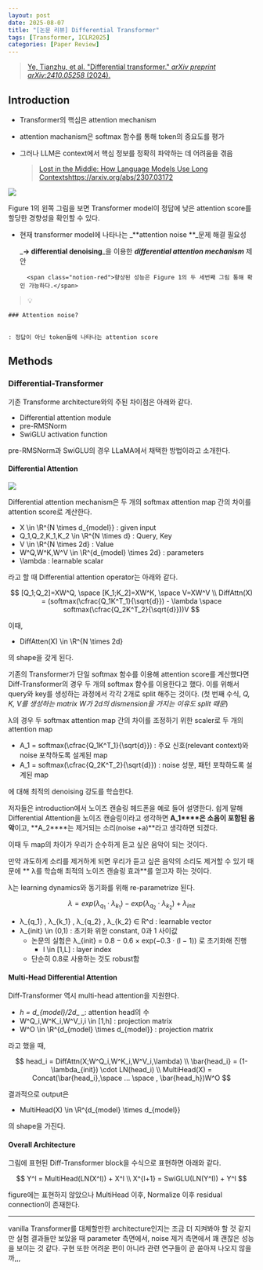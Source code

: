 ```yaml
---
layout: post
date: 2025-08-07
title: "[논문 리뷰] Differential Transformer"
tags: [Transformer, ICLR2025]
categories: [Paper Review]
---
```


> [Ye, Tianzhu, et al. "Differential transformer." ](https://arxiv.org/abs/2410.05258)[_arXiv preprint arXiv:2410.05258_](https://arxiv.org/abs/2410.05258)[ (2024).](https://arxiv.org/abs/2410.05258)



## Introduction

- Transformer의 핵심은 attention mechanism
- attention machanism은 softmax 함수를 통해 token의 중요도를 평가
- 그러나 LLM은 context에서 핵심 정보를 정확히 파악하는 데 어려움을 겪음

	> [Lost in the Middle: How Language Models Use Long Contextshttps://arxiv.org/abs/2307.03172](https://arxiv.org/abs/2307.03172)


![](https://prod-files-secure.s3.us-west-2.amazonaws.com/542b861c-36a8-4051-84e5-8804b6728dba/9083ea56-691a-4752-ae26-47f403431ac8/image.png?X-Amz-Algorithm=AWS4-HMAC-SHA256&X-Amz-Content-Sha256=UNSIGNED-PAYLOAD&X-Amz-Credential=ASIAZI2LB4666D4AMEAU%2F20250812%2Fus-west-2%2Fs3%2Faws4_request&X-Amz-Date=20250812T071047Z&X-Amz-Expires=3600&X-Amz-Security-Token=IQoJb3JpZ2luX2VjEMf%2F%2F%2F%2F%2F%2F%2F%2F%2F%2FwEaCXVzLXdlc3QtMiJHMEUCIQCFW7IAfqCsILqreQRdKqaDxQpV3LHqHeY6dpTyCwVr7gIgaRFFUrxwbeoRzwfcUOYOktdKNchOezuFu7WG02xFRpkqiAQI%2F%2F%2F%2F%2F%2F%2F%2F%2F%2F%2F%2FARAAGgw2Mzc0MjMxODM4MDUiDC1nK5dSHhREJWasiyrcA6rHzDffNlXkqx12cH%2BcumUXB7Uv3vWKMiL6nOu%2BpGbF2tqCqxeM0%2FcdPDBEn1GOl1VBsfhXd80VDgK%2Bdbzihxv%2B4uCqjSGLdjptUOi4XVKJJvxsd2W1JsMp8jSsHhyP%2BoSLPoUFaaTyDGZhwPf161b86CT6SR5LwJlSuUpnEZOfIp5gatauwldweWj4AFJ2vGH47l%2F35x7C8J6CX5ZB7BUHuZInRCQLzmZzL2%2F%2FTbnPDpPJA8HBl3ZUEdSzDVyrttSN8qU3skWze1uiSM6DlTHenKyPgxZAslcx%2B3eGP%2BNFn2Ne49MEZFEFdopH1uDUYa4105cshROFSf29rTq1CD1u6fga5SY67jNgKJOKJFUF4oWSd9FKeXSLQOUCFdkssfZXZRg4G8VKzJ9fVSoxvb9XX%2B%2BROnlOVDs04zfV1kR7rm9clfTjTEadho9QFO5DY7qdmXT27%2FWd%2Bu%2B3ncUijkvjwxMjUY5ru9lD7ARNK299%2BcNt3BjaO5wqu3%2BRq7VxlppjliIkQHIc6VPtKP5m%2FB1TTVkXvPTPuSNIE6S9uN1IbTir6NmENnC%2BuB%2FBdWN47V8%2B7nidZtrj0vc1%2BDtucFxoFv24Ndt7Hy%2FQ1msvXmbEAibilIRv9RRETNLiMKy568QGOqUBQgG6%2B8OfyuXmpYMCIHWC%2F7hGE4SAxe%2BRjMjpWutlY3qc13uVmASJxCF27WjaUHUFzCAL8CmvRxgWexM31Cisgm31uwd1flhrfol%2FrqaT9IIWFfNuzWd149YcDlUz0MMMxF%2B9Ghq8%2FJJe8snYDA5cKQKIFkLrquPOM3pfheQ7rtLIMJxpJtwopJZcZDNermcOpQcw8338wXkoNNBzcE%2FOCBCTCr4P&X-Amz-Signature=05a4451a650f8105ad5c85f9eed269e0e36cc354fac03427683d8b6196e288fd&X-Amz-SignedHeaders=host&x-amz-checksum-mode=ENABLED&x-id=GetObject)


Figure 1의 왼쪽 그림을 보면 Transformer model이 정답에 낮은 attention score를 할당한 경향성을 확인할 수 있다.

- 현재 transformer model에 나타나는 _**attention noise **_문제 해결 필요성

	_**→ differential denoising**_을 이용한 _**differential attention mechanism**_ 제안


		<span class="notion-red">향상된 성능은 Figure 1의 두 세번째 그림 통해 확인 가능하다.</span>


> 💡 


	### Attention noise?


	: 정답이 아닌 token들에 나타나는 attention score



## Methods



### Differential-Transformer


기존 Transforme architecture와의 주된 차이점은 아래와 같다.

- Differential attention module
- pre-RMSNorm
- SwiGLU activation function

pre-RMSNorm과 SwiGLU의 경우 LLaMA에서 채택한 방법이라고 소개한다.



#### Differential Attention


![](https://prod-files-secure.s3.us-west-2.amazonaws.com/542b861c-36a8-4051-84e5-8804b6728dba/116d70b2-1963-4810-9167-f4c7d8a06e8f/image.png?X-Amz-Algorithm=AWS4-HMAC-SHA256&X-Amz-Content-Sha256=UNSIGNED-PAYLOAD&X-Amz-Credential=ASIAZI2LB4666D4AMEAU%2F20250812%2Fus-west-2%2Fs3%2Faws4_request&X-Amz-Date=20250812T071047Z&X-Amz-Expires=3600&X-Amz-Security-Token=IQoJb3JpZ2luX2VjEMf%2F%2F%2F%2F%2F%2F%2F%2F%2F%2FwEaCXVzLXdlc3QtMiJHMEUCIQCFW7IAfqCsILqreQRdKqaDxQpV3LHqHeY6dpTyCwVr7gIgaRFFUrxwbeoRzwfcUOYOktdKNchOezuFu7WG02xFRpkqiAQI%2F%2F%2F%2F%2F%2F%2F%2F%2F%2F%2F%2FARAAGgw2Mzc0MjMxODM4MDUiDC1nK5dSHhREJWasiyrcA6rHzDffNlXkqx12cH%2BcumUXB7Uv3vWKMiL6nOu%2BpGbF2tqCqxeM0%2FcdPDBEn1GOl1VBsfhXd80VDgK%2Bdbzihxv%2B4uCqjSGLdjptUOi4XVKJJvxsd2W1JsMp8jSsHhyP%2BoSLPoUFaaTyDGZhwPf161b86CT6SR5LwJlSuUpnEZOfIp5gatauwldweWj4AFJ2vGH47l%2F35x7C8J6CX5ZB7BUHuZInRCQLzmZzL2%2F%2FTbnPDpPJA8HBl3ZUEdSzDVyrttSN8qU3skWze1uiSM6DlTHenKyPgxZAslcx%2B3eGP%2BNFn2Ne49MEZFEFdopH1uDUYa4105cshROFSf29rTq1CD1u6fga5SY67jNgKJOKJFUF4oWSd9FKeXSLQOUCFdkssfZXZRg4G8VKzJ9fVSoxvb9XX%2B%2BROnlOVDs04zfV1kR7rm9clfTjTEadho9QFO5DY7qdmXT27%2FWd%2Bu%2B3ncUijkvjwxMjUY5ru9lD7ARNK299%2BcNt3BjaO5wqu3%2BRq7VxlppjliIkQHIc6VPtKP5m%2FB1TTVkXvPTPuSNIE6S9uN1IbTir6NmENnC%2BuB%2FBdWN47V8%2B7nidZtrj0vc1%2BDtucFxoFv24Ndt7Hy%2FQ1msvXmbEAibilIRv9RRETNLiMKy568QGOqUBQgG6%2B8OfyuXmpYMCIHWC%2F7hGE4SAxe%2BRjMjpWutlY3qc13uVmASJxCF27WjaUHUFzCAL8CmvRxgWexM31Cisgm31uwd1flhrfol%2FrqaT9IIWFfNuzWd149YcDlUz0MMMxF%2B9Ghq8%2FJJe8snYDA5cKQKIFkLrquPOM3pfheQ7rtLIMJxpJtwopJZcZDNermcOpQcw8338wXkoNNBzcE%2FOCBCTCr4P&X-Amz-Signature=b6552a6ba1512cc980cd32ff5d4f2ee2b5b0565045ccbd7b318b9179bec7cfcb&X-Amz-SignedHeaders=host&x-amz-checksum-mode=ENABLED&x-id=GetObject)


Differential attention mechanism은 두 개의 softmax attention map 간의 차이를 attention score로 계산한다.

- X \in \R^{N \times d\_{model}} : given input
- Q\_1,Q\_2,K\_1,K\_2 \in \R^{N \times d} : Query, Key
- V \in \R^{N \times 2d} : Value
- W^Q,W^K,W^V \in \R^{d\_{model} \times 2d} : parameters
- \lambda : learnable scalar

라고 할 때 Differential attention operator는 아래와 같다.


$$
[Q_1;Q_2]=XW^Q, \space [K_1;K_2]=XW^K, \space V=XW^V \\
DiffAttn(X) = (softmax(\cfrac{Q_1K^T_1}{\sqrt{d}}) - \lambda \space softmax(\cfrac{Q_2K^T_2}{\sqrt{d}}))V
$$


이때,

- DiffAtten(X) \in \R^{N \times 2d}

의 shape을 갖게 된다.


기존의 Transformer가 단일 softmax 함수를 이용해 attention score를 계산했다면 Diff-Transformer의 경우 두 개의 softmax 함수를 이용한다고 했다. 이를 위해서 query와 key를 생성하는 과정에서 각각 2개로 split 해주는 것이다. <span class="notion-red">(첫 번째 수식, </span><span class="notion-red">_Q, K, V를 생성하는 matrix W가 2d의 dismension을 가지는 이유도 split 때문_</span><span class="notion-red">)</span>


 λ의 경우 두 softmax attention map 간의 차이를 조정하기 위한 scaler로 두 개의 attention map

- A\_1 = softmax(\cfrac{Q\_1K^T\_1}{\sqrt{d}}) : 주요 신호(relevant context)와 noise 포착하도록 설계된 map
- A\_1 = softmax(\cfrac{Q\_2K^T\_2}{\sqrt{d}}) : noise 성분, 패턴 포착하도록 설계된 map 

에 대해 최적의 denoising 강도를 학습한다.


저자들은 introduction에서 노이즈 캔슬링 헤드폰을 예로 들어 설명한다. 쉽게 말해 Differential Attention을 노이즈 캔슬링이라고 생각하면 **A\_1****은 소음이 포함된 음악**이고, **A\_2****는 제거되는 소리(noise +a)**라고 생각하면 되겠다. 


이때 두 map의 차이가 우리가 순수하게 듣고 싶은 음악이 되는 것이다. 


만약 과도하게 소리를 제거하게 되면 우리가 듣고 싶은 음악의 소리도 제거할 수 있기 때문에 ** λ를 학습해 최적의 노이즈 캔슬링 효과**를 얻고자 하는 것이다.


λ는 learning dynamics와 동기화를 위해 re-parametrize 된다.


$$
\lambda = exp(\lambda_{q_1} \cdot \lambda_{k_1}) - exp(\lambda_{q_2} \cdot \lambda_{k_2}) + \lambda_{init}
$$

- λ\_{q\_1} , λ\_{k\_1} , λ\_{q\_2} , λ\_{k\_2} ∈ R^d : learnable vector
- λ\_{init} \in (0,1) : 초기화 위한 constant, 0과 1 사이값
	- 논문의 실험은 λ\_{init} = 0.8 − 0.6 × exp(−0.3 · (l − 1)) 로 초기화해 진행
		- l \in [1,L] : layer index
	- 단순히 0.8로 사용하는 것도 robust함


#### **Multi-Head Differential Attention**


Diff-Transformer 역시 multi-head attention을 지원한다.

- _h = d\_{model}/2d__ _: attention head의 수
- W^Q\_i,W^K\_i,W^V\_i,i \in [1,h] : projection matrix
- W^O \in \R^{d\_{model} \times d\_{model}} : projection matrix

라고 했을 때,


$$
head_i = DiffAttn(X;W^Q_i,W^K_i,W^V_i,\lambda) \\
\bar{head_i} = (1-\lambda_{init}) \cdot LN(head_i) \\
MultiHead(X) = Concat(\bar{head_i},\space ... \space , \bar{head_h})W^O
$$


결과적으로 output은

- MultiHead(X) \in \R^{d\_{model} \times d\_{model}}

의 shape을 가진다.



#### Overall Architecture


그림에 표현된 Diff-Transformer block을 수식으로 표현하면 아래와 같다.


$$
Y^l = MultiHead(LN(X^l)) + X^l \\
X^{l+1} = SwiGLU(LN(Y^l)) + Y^l
$$


figure에는 표현하지 않았으나 MultiHead 이후, Normalize 이후 residual connection이 존재한다.


---


vanilla Transformer를 대체할만한 architecture인지는 조금 더 지켜봐야 할 것 같지만 실험 결과들만 보았을 때 parameter 측면에서, noise 제거 측면에서 꽤 괜찮은 성능을 보이는 것 같다. 구현 또한 어려운 편이 아니라 관련 연구들이 곧 쏟아져 나오지 않을까,,,

